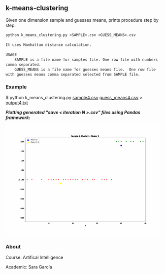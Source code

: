 ## k-means-clustering
Given one dimension sample and guesses means, prints procedure step by step.

```
python k_means_clustering.py <SAMPLE>.csv <GUESS_MEANS>.csv

It uses Manhattan distance calculation.

USAGE
	SAMPLE is a file name for samples file. One row file with numbers comma separated.
	GUESS_MEANS is a file name for guesses means file.  One row file with guesses means comma separated selected from SAMPLE file.
```

### Example

$ python k_means_clustering.py [sample4.csv](./sample4.csv) [guess_means4.csv](./guess_means4.csv) > [output4.txt](./output4.txt)

***Plotting generated "save < iteration N >.csv" files using Pandas framework:***

![Clustering](./clustering_sample4.gif)

### About

Course: Artifical Intelligence

Academic: Sara García

